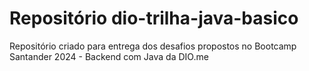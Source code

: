 # Repositório dio-trilha-java-basico
Repositório criado para entrega dos desafios propostos no Bootcamp Santander 2024 - Backend com Java da DIO.me
